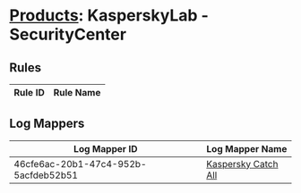 # [Products](README.md): KasperskyLab - SecurityCenter

## Rules

|Rule ID|Rule Name|
|----|----|


## Log Mappers

|Log Mapper ID|Log Mapper Name|
|----|----|
|46cfe6ac-20b1-47c4-952b-5acfdeb52b51|[Kaspersky Catch All](../mappings/46cfe6ac-20b1-47c4-952b-5acfdeb52b51.md)|


